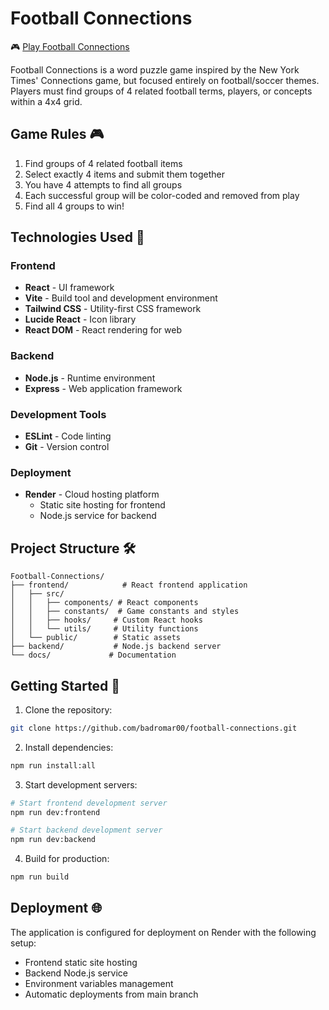 # Football Connections

🎮 [Play Football Connections](https://football-connections.onrender.com/)

Football Connections is a word puzzle game inspired by the New York Times' Connections game, but focused entirely on football/soccer themes. Players must find groups of 4 related football terms, players, or concepts within a 4x4 grid.

## Game Rules 🎮

1. Find groups of 4 related football items
2. Select exactly 4 items and submit them together
3. You have 4 attempts to find all groups
4. Each successful group will be color-coded and removed from play
5. Find all 4 groups to win!

## Technologies Used 🚀

### Frontend
- **React** - UI framework
- **Vite** - Build tool and development environment
- **Tailwind CSS** - Utility-first CSS framework
- **Lucide React** - Icon library
- **React DOM** - React rendering for web

### Backend
- **Node.js** - Runtime environment
- **Express** - Web application framework

### Development Tools
- **ESLint** - Code linting
- **Git** - Version control

### Deployment
- **Render** - Cloud hosting platform
  - Static site hosting for frontend
  - Node.js service for backend

## Project Structure 🛠️

```
Football-Connections/
├── frontend/            # React frontend application
│   ├── src/
│   │   ├── components/ # React components
│   │   ├── constants/  # Game constants and styles
│   │   ├── hooks/     # Custom React hooks
│   │   └── utils/     # Utility functions
│   └── public/        # Static assets
├── backend/           # Node.js backend server
└── docs/             # Documentation
```

## Getting Started 🚀

1. Clone the repository:
```bash
git clone https://github.com/badromar00/football-connections.git
```

2. Install dependencies:
```bash
npm run install:all
```

3. Start development servers:
```bash
# Start frontend development server
npm run dev:frontend

# Start backend development server
npm run dev:backend
```

4. Build for production:
```bash
npm run build
```

## Deployment 🌐

The application is configured for deployment on Render with the following setup:
- Frontend static site hosting
- Backend Node.js service
- Environment variables management
- Automatic deployments from main branch
